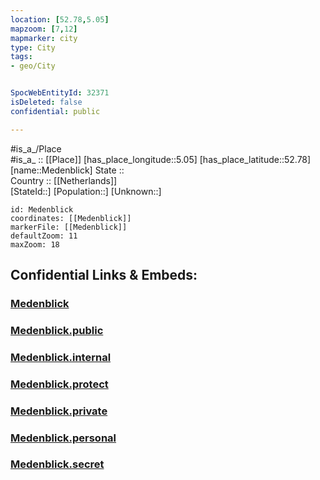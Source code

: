```yaml
---
location: [52.78,5.05] 
mapzoom: [7,12] 
mapmarker: city 
type: City
tags:
- geo/City


SpocWebEntityId: 32371
isDeleted: false
confidential: public

---
```

#is_a_/Place  
#is_a_ :: [[Place]] 
[has_place_longitude::5.05] 
[has_place_latitude::52.78] 
[name::Medenblick] 
State ::  
Country :: [[Netherlands]]  
[StateId::] 
[Population::] 
[Unknown::] 


```leaflet
id: Medenblick
coordinates: [[Medenblick]] 
markerFile: [[Medenblick]] 
defaultZoom: 11 
maxZoom: 18
```


## Confidential Links & Embeds: 

### [Medenblick](/_Standards/Earth/Continent/Europe/Europe~West/Netherlands/Provinces~Netherlands/Noord-Holland/City/Medenblick.md) 

### [Medenblick.public](/_public/Earth/Continent/Europe/Europe~West/Netherlands/Provinces~Netherlands/Noord-Holland/City/Medenblick.public.md) 

### [Medenblick.internal](/_internal/Earth/Continent/Europe/Europe~West/Netherlands/Provinces~Netherlands/Noord-Holland/City/Medenblick.internal.md) 

### [Medenblick.protect](/_protect/Earth/Continent/Europe/Europe~West/Netherlands/Provinces~Netherlands/Noord-Holland/City/Medenblick.protect.md) 

### [Medenblick.private](/_private/Earth/Continent/Europe/Europe~West/Netherlands/Provinces~Netherlands/Noord-Holland/City/Medenblick.private.md) 

### [Medenblick.personal](/_personal/Earth/Continent/Europe/Europe~West/Netherlands/Provinces~Netherlands/Noord-Holland/City/Medenblick.personal.md) 

### [Medenblick.secret](/_secret/Earth/Continent/Europe/Europe~West/Netherlands/Provinces~Netherlands/Noord-Holland/City/Medenblick.secret.md)

